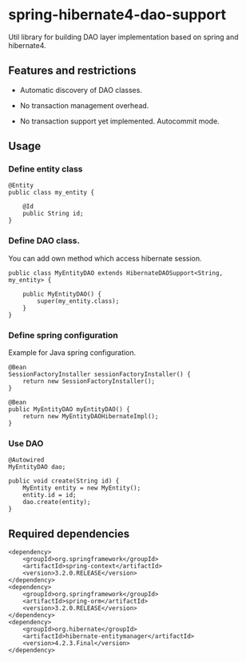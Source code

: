 spring-hibernate4-dao-support
=============================

Util library for building DAO layer implementation based on spring and hibernate4.

## Features and restrictions

- Automatic discovery of DAO classes. 

- No transaction management overhead.

- No transaction support yet implemented. Autocommit mode.

## Usage

### Define entity class

	@Entity
	public class my_entity {

		@Id
		public String id;
	}

### Define DAO class. 

You can add own method which access hibernate session.

	public class MyEntityDAO extends HibernateDAOSupport<String, my_entity> {

		public MyEntityDAO() {
			super(my_entity.class);
		}
	}

### Define spring configuration 

Example for Java spring configuration.

	@Bean 
	SessionFactoryInstaller sessionFactoryInstaller() {
		return new SessionFactoryInstaller();
	}

	@Bean
	public MyEntityDAO myEntityDAO() {
		return new MyEntityDAOHibernateImpl();
	}

### Use DAO

	@Autowired
	MyEntityDAO dao;

	public void create(String id) {
		MyEntity entity = new MyEntity();	
		entity.id = id;
		dao.create(entity);
	}

## Required dependencies

	<dependency>
		<groupId>org.springframework</groupId>
		<artifactId>spring-context</artifactId>
		<version>3.2.0.RELEASE</version>
	</dependency>
	<dependency>
		<groupId>org.springframework</groupId>
		<artifactId>spring-orm</artifactId>
		<version>3.2.0.RELEASE</version>
	</dependency>
	<dependency>
		<groupId>org.hibernate</groupId>
		<artifactId>hibernate-entitymanager</artifactId>
		<version>4.2.3.Final</version>
	</dependency>
